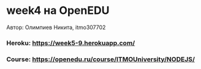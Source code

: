 # week4 на OpenEDU
Автор: Олимпиев Никита, itmo307702

### Heroku: https://week5-9.herokuapp.com/
### Course: https://openedu.ru/course/ITMOUniversity/NODEJS/
